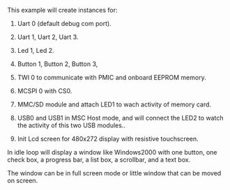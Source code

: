 This example will create instances for:

1) Uart 0 (default debug com port).

2) Uart 1, Uart 2, Uart 3.

3) Led 1, Led 2.

4) Button 1, Button 2, Button 3,

5) TWI 0 to communicate with PMIC and onboard EEPROM memory.

6) MCSPI 0 with CS0.

7) MMC/SD module and attach LED1 to wach activity of memory card.

8) USB0 and USB1 in MSC Host mode, and will connect the LED2 to watch the activity of this two USB modules..

9) Init Lcd screen for 480x272 display with resistive touchscreen.

In idle loop will display a window like Windows2000 with one button, one check box, a progress bar, a list box, a scrollbar, and a text box.

The window can be in full screen mode or little window that can be moved on screen.
